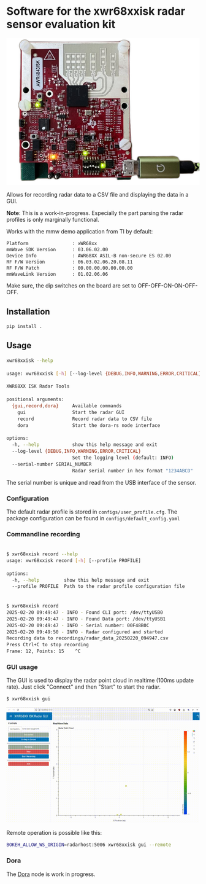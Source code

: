 # Software for the xwr68xxisk radar sensor evaluation kit

![AWR6843ISK](awr6843isk.png)

Allows for recording radar data to a CSV file and displaying the data in a GUI.

**Note**: This is a work-in-progress. Especially the part parsing the radar profiles is only marginally functional.

Works with the mmw demo application from TI by default:

    Platform                : xWR68xx
    mmWave SDK Version      : 03.06.02.00
    Device Info             : AWR68XX ASIL-B non-secure ES 02.00
    RF F/W Version          : 06.03.02.06.20.08.11
    RF F/W Patch            : 00.00.00.00.00.00.00
    mmWaveLink Version      : 01.02.06.06

Make sure, the dip switches on the board are set to OFF-OFF-ON-ON-OFF-OFF.

## Installation

```bash
pip install .
```

## Usage

```bash
xwr68xxisk --help

usage: xwr68xxisk [-h] [--log-level {DEBUG,INFO,WARNING,ERROR,CRITICAL}] [--serial-number SERIAL_NUMBER] {gui,record,dora} ...

XWR68XX ISK Radar Tools

positional arguments:
  {gui,record,dora}     Available commands
    gui                 Start the radar GUI
    record              Record radar data to CSV file
    dora                Start the dora-rs node interface

options:
  -h, --help            show this help message and exit
  --log-level {DEBUG,INFO,WARNING,ERROR,CRITICAL}
                        Set the logging level (default: INFO)
  --serial-number SERIAL_NUMBER
                        Radar serial number in hex format "1234ABCD"

```

The serial number is unique and read from the USB interface of the sensor.

### Configuration

The default radar profile is stored in `configs/user_profile.cfg`. 
The package configuration can be found in `configs/default_config.yaml`

### Commandline recording

```bash

$ xwr68xxisk record --help
usage: xwr68xxisk record [-h] [--profile PROFILE]

options:
  -h, --help         show this help message and exit
  --profile PROFILE  Path to the radar profile configuration file


$ xwr68xxisk record
2025-02-20 09:49:47 - INFO - Found CLI port: /dev/ttyUSB0
2025-02-20 09:49:47 - INFO - Found Data port: /dev/ttyUSB1
2025-02-20 09:49:47 - INFO - Serial number: 00F48B0C
2025-02-20 09:49:50 - INFO - Radar configured and started
Recording data to recordings/radar_data_20250220_094947.csv
Press Ctrl+C to stop recording
Frame: 12, Points: 15    ^C

```

### GUI usage

The GUI is used to display the radar point cloud in realtime (100ms update rate).
Just click "Connect" and then "Start" to start the radar.

```bash
$ xwr68xxisk gui
```

![GUI](output.gif)


Remote operation is possible like this:
```bash
BOKEH_ALLOW_WS_ORIGIN=radarhost:5006 xwr68xxisk gui --remote
```


### Dora

The [Dora](https://github.com/dora-rs/dora) node is work in progress.


